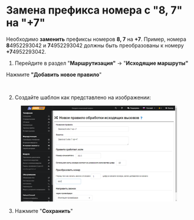 # Замена префикса номера с "8, 7" на "+7"

Необходимо **заменить** префиксы номеров **8, 7** на **+7**. Пример, номера **8**4952293042 и **7**4952293042 должны быть преобразованы к номеру **+7**4952293042.

1. Перейдите в раздел "**Маршрутизация"** → "**Исходящие маршруты"**

Нажмите **"Добавить новое правило**"

<figure><img src="https://809364261-files.gitbook.io/~/files/v0/b/gitbook-x-prod.appspot.com/o/spaces%2F-MPK4TuzRBnP7rt8htho-887967055%2Fuploads%2FJ2AKpisHts2MJKlSlRTF%2F11.png?alt=media&#x26;token=c56ad474-5cec-458c-9b2d-c61988742b21" alt=""><figcaption></figcaption></figure>

2. Создайте шаблон как представлено на изображении:

<figure><img src="../../../.gitbook/assets/14 (6).png" alt=""><figcaption></figcaption></figure>

3. Нажмите "**Сохранить**"
